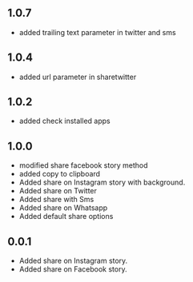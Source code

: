 ## 1.0.7

- added trailing text parameter in twitter and sms

## 1.0.4

- added url parameter in sharetwitter

## 1.0.2

- added check installed apps

## 1.0.0

- modified share facebook story method
- added copy to clipboard
- Added share on Instagram story with background.
- Added share on Twitter
- Added share with Sms
- Added share on Whatsapp
- Added default share options

## 0.0.1

- Added share on Instagram story.
- Added share on Facebook story.
